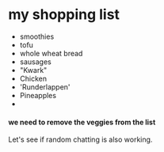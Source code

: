 # my shopping list
- smoothies 
- tofu
- whole wheat bread
- sausages
- "Kwark"
- Chicken
- 'Runderlappen'
- Pineapples
- 

#### we need to remove the veggies from the list

Let's see if random chatting is also working.
